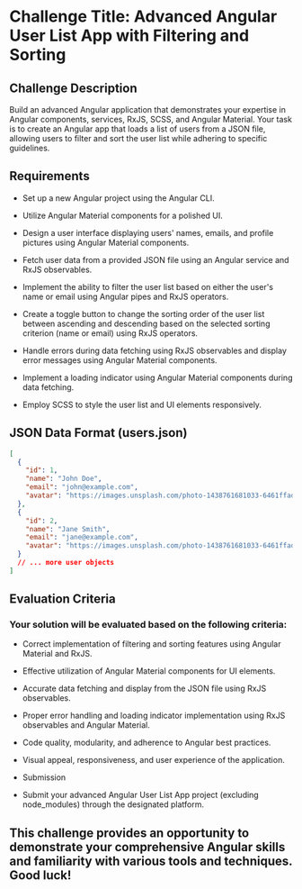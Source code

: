 # Challenge Title: Advanced Angular User List App with Filtering and Sorting

## Challenge Description

Build an advanced Angular application that demonstrates your expertise in Angular components, services, RxJS, SCSS, and Angular Material. Your task is to create an Angular app that loads a list of users from a JSON file, allowing users to filter and sort the user list while adhering to specific guidelines.

## Requirements

- Set up a new Angular project using the Angular CLI.

- Utilize Angular Material components for a polished UI.

- Design a user interface displaying users' names, emails, and profile pictures using Angular Material components.

- Fetch user data from a provided JSON file using an Angular service and RxJS observables.

- Implement the ability to filter the user list based on either the user's name or email using Angular pipes and RxJS operators.

- Create a toggle button to change the sorting order of the user list between ascending and descending based on the selected sorting criterion (name or email) using RxJS operators.

- Handle errors during data fetching using RxJS observables and display error messages using Angular Material components.

- Implement a loading indicator using Angular Material components during data fetching.

- Employ SCSS to style the user list and UI elements responsively.

## JSON Data Format (users.json)

```json
[
  {
    "id": 1,
    "name": "John Doe",
    "email": "john@example.com",
    "avatar": "https://images.unsplash.com/photo-1438761681033-6461ffad8d80?ixlib=rb-4.0.3&ixid=M3wxMjA3fDB8MHxwaG90by1wYWdlfHx8fGVufDB8fHx8fA%3D%3D&auto=format&fit=crop&w=1470&q=80"
  },
  {
    "id": 2,
    "name": "Jane Smith",
    "email": "jane@example.com",
    "avatar": "https://images.unsplash.com/photo-1438761681033-6461ffad8d80?ixlib=rb-4.0.3&ixid=M3wxMjA3fDB8MHxwaG90by1wYWdlfHx8fGVufDB8fHx8fA%3D%3D&auto=format&fit=crop&w=1470&q=80"
  }
  // ... more user objects
]
```

## Evaluation Criteria

### Your solution will be evaluated based on the following criteria:

- Correct implementation of filtering and sorting features using Angular Material and RxJS.

- Effective utilization of Angular Material components for UI elements.

- Accurate data fetching and display from the JSON file using RxJS observables.

- Proper error handling and loading indicator implementation using RxJS observables and Angular Material.

- Code quality, modularity, and adherence to Angular best practices.

- Visual appeal, responsiveness, and user experience of the application.

- Submission

- Submit your advanced Angular User List App project (excluding node_modules) through the designated platform.

## This challenge provides an opportunity to demonstrate your comprehensive Angular skills and familiarity with various tools and techniques. Good luck!
